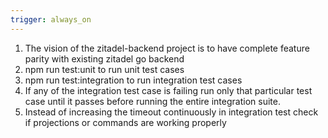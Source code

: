 ```yaml
---
trigger: always_on
---
```


1. The vision of the zitadel-backend project is to have complete feature parity with existing zitadel go backend
2. npm run test:unit to run unit test cases
3. npm run test:integration to run integration test cases
4. If any of the integration test case is failing run only that particular test case until it passes before running the entire integration suite.
5. Instead of increasing the timeout continuously in integration test check if projections or commands are working properly
